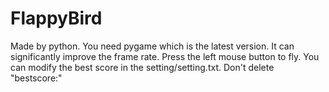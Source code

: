 # FlappyBird
Made by python.
You need pygame which is the latest version. It can significantly improve the frame rate.
Press the left mouse button to fly.
You can modify the best score in the setting/setting.txt. Don't delete "bestscore:"
